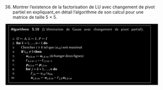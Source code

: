 36. Montrer l’existence de la factorisation de LU avec changement de pivot partiel en expliquant_en détail l’algorithme de son calcul pour une matrice de taille 5 × 5.

![elimination_Gauss_changement_pivot_partiel_algo](../images/elimination_Gauss_changement_pivot_partiel_algo.png)
